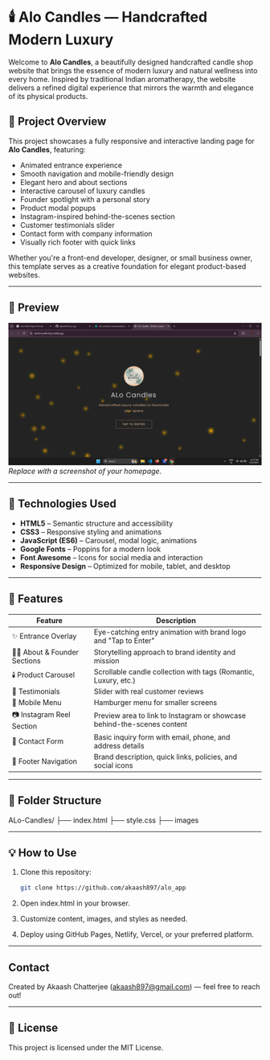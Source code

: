 # 🕯️ Alo Candles — Handcrafted Modern Luxury

Welcome to **Alo Candles**, a beautifully designed handcrafted candle shop website that brings the essence of modern luxury and natural wellness into every home. Inspired by traditional Indian aromatherapy, the website delivers a refined digital experience that mirrors the warmth and elegance of its physical products.

## 🌟 Project Overview

This project showcases a fully responsive and interactive landing page for **Alo Candles**, featuring:

- Animated entrance experience  
- Smooth navigation and mobile-friendly design  
- Elegant hero and about sections  
- Interactive carousel of luxury candles  
- Founder spotlight with a personal story  
- Product modal popups  
- Instagram-inspired behind-the-scenes section  
- Customer testimonials slider  
- Contact form with company information  
- Visually rich footer with quick links  

Whether you're a front-end developer, designer, or small business owner, this template serves as a creative foundation for elegant product-based websites.

---

## 📸 Preview

![ALo Candles Preview](images/home_page.png)  
*Replace with a screenshot of your homepage.*

---

## 🔧 Technologies Used

- **HTML5** – Semantic structure and accessibility  
- **CSS3** – Responsive styling and animations  
- **JavaScript (ES6)** – Carousel, modal logic, animations  
- **Google Fonts** – Poppins for a modern look  
- **Font Awesome** – Icons for social media and interaction  
- **Responsive Design** – Optimized for mobile, tablet, and desktop  

---

## 🚀 Features

| Feature                     | Description                                                                 |
|----------------------------|-----------------------------------------------------------------------------|
| ✨ Entrance Overlay         | Eye-catching entry animation with brand logo and "Tap to Enter"            |
| 🧑‍🎨 About & Founder Sections | Storytelling approach to brand identity and mission                       |
| 🕯️ Product Carousel         | Scrollable candle collection with tags (Romantic, Luxury, etc.)            |
| 💬 Testimonials             | Slider with real customer reviews                                          |
| 📱 Mobile Menu              | Hamburger menu for smaller screens                                         |
| 📷 Instagram Reel Section   | Preview area to link to Instagram or showcase behind-the-scenes content    |
| 📩 Contact Form             | Basic inquiry form with email, phone, and address details                  |
| 🦶 Footer Navigation        | Brand description, quick links, policies, and social icons                 |

---

## 📂 Folder Structure

ALo-Candles/
├── index.html
├── style.css
├── images


---

## 💡 How to Use

1. Clone this repository:
   ```bash
   git clone https://github.com/akaash897/alo_app
2. Open index.html in your browser.

3. Customize content, images, and styles as needed.

4. Deploy using GitHub Pages, Netlify, Vercel, or your preferred platform.

---

## Contact
Created by Akaash Chatterjee (akaash897@gmail.com) — feel free to reach out!

---

## 📝 License
This project is licensed under the MIT License.




